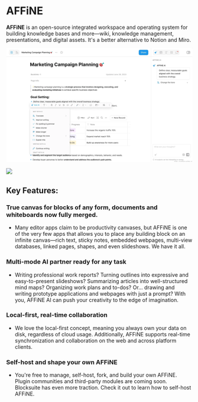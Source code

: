 # AFFiNE
**AFFiNE** is an open-source integrated workspace and operating system for building knowledge bases and more—wiki, knowledge management, presentations, and digital assets. It's a better alternative to Notion and Miro.

![](https://raw.githubusercontent.com/xiaoY233/PicList/main/public/assets/AFFiNE.png)

<!-- 橙色风格 -->

![](https://img.shields.io/badge/Copyright-arch3rPro-ff9800?style=flat&logo=github&logoColor=white)

## Key Features:
### True canvas for blocks of any form, documents and whiteboards now fully merged.
- Many editor apps claim to be productivity canvases, but AFFiNE is one of the very few apps that allows you to place any building block on an infinite canvas—rich text, sticky notes, embedded webpages, multi-view databases, linked pages, shapes, and even slideshows. We have it all.

### Multi-mode AI partner ready for any task
- Writing professional work reports? Turning outlines into expressive and easy-to-present slideshows? Summarizing articles into well-structured mind maps? Organizing work plans and to-dos? Or... drawing and writing prototype applications and webpages with just a prompt? With you, AFFiNE AI can push your creativity to the edge of imagination.

### Local-first, real-time collaboration
- We love the local-first concept, meaning you always own your data on disk, regardless of cloud usage. Additionally, AFFiNE supports real-time synchronization and collaboration on the web and across platform clients.

### Self-host and shape your own AFFiNE
- You're free to manage, self-host, fork, and build your own AFFiNE. Plugin communities and third-party modules are coming soon. Blocksuite has even more traction. Check it out to learn how to self-host AFFiNE.

